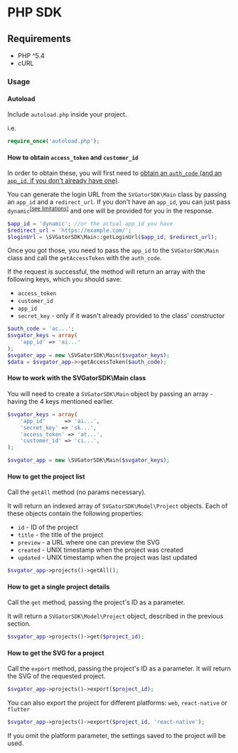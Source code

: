 # PHP SDK

## Requirements

- PHP ^5.4
- cURL

### Usage

#### Autoload
Include `autoload.php` inside your project.

i.e.
```php
require_once('autoload.php');
```

#### How to obtain `access_token` and `customer_id`

In order to obtain these, you will first need to [obtain an `auth_code` (and an `app_id`, if you don't already have one)](https://github.com/SVGator/SDK/blob/master/README.md#prepare-connection-between-your-app--svgator).


You can generate the login URL from the `SVGatorSDK\Main` class by passing an `app_id` and a `redirect_url`. If you don't have an `app_id`, you can just pass `dynamic`<sup>[[see limitations]]([https://github.com/SVGator/SDK/blob/master/README.md#prepare-connection-between-your-app--svgator)</sup> and one will be provided for you in the response.

```php
$app_id = 'dynamic'; //or the actual app_id you have
$redirect_url = 'https://example.com/';
$loginUrl = \SVGatorSDK\Main::getLoginUrl($app_id, $redirect_url);
```

Once you got those, you need to pass the `app_id` to the `SVGatorSDK\Main` class and call the `getAccessToken` with the `auth_code`.

If the request is successful, the method will return an array with the following keys, which you should save:
- `access_token`
- `customer_id`
- `app_id`
- `secret_key` - only if it wasn't already provided to the class' constructor

```php
$auth_code = 'ac...';
$svgator_keys = array(
	'app_id' => 'ai...'
);
$svgator_app = new \SVGatorSDK\Main($svgator_keys);
$data = $svgator_app->>getAccessToken($auth_code);
```

#### How to work with the SVGatorSDK\Main class

You will need to create a `SVGatorSDK\Main` object by passing an array - having the 4 keys mentioned earlier.

```php
$svgator_keys = array(
    'app_id'      => 'ai...',
    'secret_key' => 'sk...',
    'access_token' => 'at...',
    'customer_id' => 'ci...',
);

$svgator_app = new \SVGatorSDK\Main($svgator_keys);
```

#### How to get the project list

Call the `getAll` method (no params necessary).

It will return an indexed array of `SVGatorSDK\Model\Project` objects. Each of these objects contain the following properties:
- `id` - ID of the project
- `title` - the title of the project
- `preview` - a URL where one can preview the SVG
- `created` - UNIX timestamp when the project was created
- `updated` - UNIX timestamp when the project was last updated

```php
$svgator_app->projects()->getAll();
```

#### How to get a single project details

Call the `get` method, passing the project's ID as a parameter.

It will return a `SVGatorSDK\Model\Project` object, described in the previous section.
```php
$svgator_app->projects()->get($project_id);
```

#### How to get the SVG for a project

Call the `export` method, passing the project's ID as a parameter.
It will return the SVG of the requested project.

```php
$svgator_app->projects()->export($project_id);
```

You can also export the project for different platforms: `web`, `react-native` or `flutter`

```php
$svgator_app->projects()->export($project_id, 'react-native');
```

If you omit the platform parameter, the settings saved to the project will be used.
